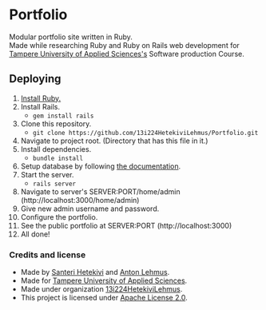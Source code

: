 # Portfolio
Modular portfolio site written in Ruby.  
Made while researching Ruby and Ruby on Rails web development for [Tampere University of Applied Sciences's](http://www.tamk.fi/web/tamken) Software production Course.

## Deploying  

1. [Install Ruby.](https://www.ruby-lang.org/en/documentation/installation/)
1. Install Rails.
    * ```gem install rails```
1. Clone this repository.
    * ```git clone https://github.com/13i224HetekiviLehmus/Portfolio.git```
1. Navigate to project root. (Directory that has this file in it.)
1. Install dependencies.
    * ```bundle install```
1. Setup database by following [the documentation](https://github.com/13i224HetekiviLehmus/Portfolio/blob/master/database/README.md).
1. Start the server.
    * ```rails server```
1. Navigate to server's SERVER:PORT/home/admin (http://localhost:3000/home/admin)
1. Give new admin username and password.
1. Configure the portfolio.
1. See the public portfolio at SERVER:PORT (http://localhost:3000)
1. All done!

### Credits and license

* Made by [Santeri Hetekivi](https://github.com/SanteriHetekivi) and [Anton Lehmus](https://github.com/AntonLehmus).
* Made for [Tampere University of Applied Sciences](http://www.tamk.fi/web/tamken).
* Made under organization [13i224HetekiviLehmus](https://github.com/13i224HetekiviLehmus).
* This project is licensed under [Apache License 2.0](https://raw.githubusercontent.com/13i224HetekiviLehmus/Portfolio/master/LICENSE).

